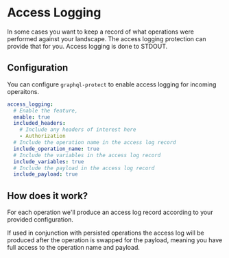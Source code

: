 # Access Logging

In some cases you want to keep a record of what operations were performed against your landscape. The access logging protection can provide that for you.
Access logging is done to STDOUT.

<!-- TOC -->

## Configuration

You can configure `graphql-protect` to enable access logging for incoming operaitons.

```yaml
access_logging:
  # Enable the feature, 
  enable: true
  included_headers:
    # Include any headers of interest here
    - Authorization
  # Include the operation name in the access log record
  include_operation_name: true
  # Include the variables in the access log record
  include_variables: true
  # Include the payload in the access log record
  include_payload: true
```

## How does it work?

For each operation we'll produce an access log record according to your provided configuration. 

If used in conjunction with persisted operations the access log will be produced after the operation is swapped for the payload, meaning you have full access to the operation name and payload.